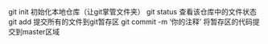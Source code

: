 git init 初始化本地仓库（让git掌管文件夹）
git status 查看该仓库中的文件状态
git add 提交所有的文件到git暂存区
git commit -m ‘你的注释’ 将暂存区的代码提交到master区域